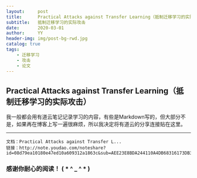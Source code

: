 ```yaml
---
layout:     post
title:      Practical Attacks against Transfer Learning（抵制迁移学习的实际攻击）
subtitle:   抵制迁移学习的实际攻击
date:       2020-03-01
author:     YY
header-img: img/post-bg-rwd.jpg
catalog: true
tags:
    - 迁移学习
    - 攻击
    - 论文
---
```

  

##  Practical Attacks against Transfer Learning（抵制迁移学习的实际攻击）  

我一般都会用有道云笔记记录学习的内容，有些是Markdown写的，但大部分不是，如果再在博客上写一遍很麻烦，所以我决定将有道云的分享连接贴在这里。

---

```
文档：Practical Attacks against Transfer L...
链接：http://note.youdao.com/noteshare?id=08d79ea10180e47ed10a609312a1863c&sub=AEE23E8BDA244110A4DB68316173DB3E
```


### **感谢你耐心的阅读！ ( * ^ _ ^ * )**